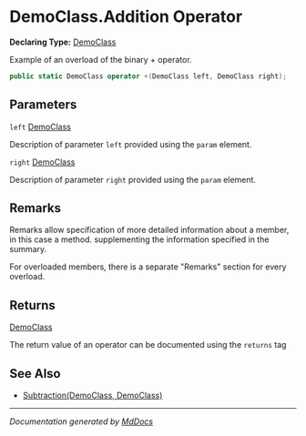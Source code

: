 # DemoClass.Addition Operator

**Declaring Type:** [DemoClass](../Type.md)

Example of an overload of the binary + operator.

```csharp
public static DemoClass operator +(DemoClass left, DemoClass right);
```

## Parameters

`left`  [DemoClass](../Type.md)

Description of parameter `left` provided using the `param` element.

`right`  [DemoClass](../Type.md)

Description of parameter `right` provided using the `param` element.

## Remarks

Remarks allow specification of more detailed information about a member, in this case a method. supplementing the information specified in the summary.

For overloaded members, there is a separate "Remarks" section for every overload.

## Returns

[DemoClass](../Type.md)

The return value of an operator can be documented using the `returns` tag

## See Also

- [Subtraction(DemoClass, DemoClass)](Subtraction.md)

___

*Documentation generated by [MdDocs](https://github.com/ap0llo/mddocs)*
